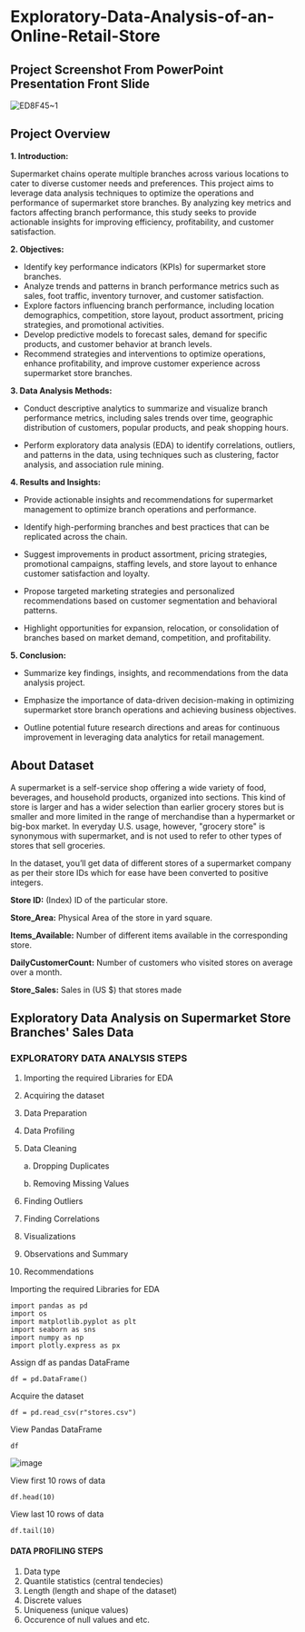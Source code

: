 # Exploratory-Data-Analysis-of-an-Online-Retail-Store

## Project Screenshot From PowerPoint Presentation Front Slide
![ED8F45~1](https://github.com/Ugochukwuodinaka/Exploratory-Data-Analysis-of-a-Supermarket-Store-Branches/assets/157266999/454399d4-39de-4416-9930-ba0af3964847)

## Project Overview
**1. Introduction:**
   
Supermarket chains operate multiple branches across various locations to cater to diverse customer needs and preferences. This project aims to leverage data analysis techniques to optimize the operations and performance of supermarket store branches. By analyzing key metrics and factors affecting branch performance, this study seeks to provide actionable insights for improving efficiency, profitability, and customer satisfaction.

**2. Objectives:**

- Identify key performance indicators (KPIs) for supermarket store branches.
- Analyze trends and patterns in branch performance metrics such as sales, foot traffic, inventory turnover, and customer satisfaction.
- Explore factors influencing branch performance, including location demographics, competition, store layout, product assortment, pricing strategies, and promotional activities.
- Develop predictive models to forecast sales, demand for specific products, and customer behavior at branch levels.
- Recommend strategies and interventions to optimize operations, enhance profitability, and improve customer experience across supermarket store branches.

**3. Data Analysis Methods:**

- Conduct descriptive analytics to summarize and visualize branch performance metrics, including sales trends over time, geographic distribution of customers, popular products, and peak shopping hours.
  
- Perform exploratory data analysis (EDA) to identify correlations, outliers, and patterns in the data, using techniques such as clustering, factor analysis, and association rule mining.

**4. Results and Insights:**

- Provide actionable insights and recommendations for supermarket management to optimize branch operations and performance.

- Identify high-performing branches and best practices that can be replicated across the chain.

- Suggest improvements in product assortment, pricing strategies, promotional campaigns, staffing levels, and store layout to enhance customer satisfaction and loyalty.

- Propose targeted marketing strategies and personalized recommendations based on customer segmentation and behavioral patterns.

- Highlight opportunities for expansion, relocation, or consolidation of branches based on market demand, competition, and profitability.

**5. Conclusion:**

- Summarize key findings, insights, and recommendations from the data analysis project.

- Emphasize the importance of data-driven decision-making in optimizing supermarket store branch operations and achieving business objectives.

- Outline potential future research directions and areas for continuous improvement in leveraging data analytics for retail management.


## About Dataset
A supermarket is a self-service shop offering a wide variety of food, beverages, and household products, organized into sections. This kind of store is larger and has a wider selection than earlier grocery stores but is smaller and more limited in the range of merchandise than a hypermarket or big-box market. In everyday U.S. usage, however, "grocery store" is synonymous with supermarket, and is not used to refer to other types of stores that sell groceries.

In the dataset, you’ll get data of different stores of a supermarket company as per their store IDs which for ease have been converted to positive integers.

**Store ID:** (Index) ID of the particular store.

**Store_Area:** Physical Area of the store in yard square.

**Items_Available:** Number of different items available in the corresponding store.

**DailyCustomerCount:** Number of customers who visited stores on average over a month.

**Store_Sales:** Sales in (US $) that stores made

## Exploratory Data Analysis on Supermarket Store Branches' Sales Data

### EXPLORATORY DATA ANALYSIS STEPS
1. Importing the required Libraries for EDA
2. Acquiring the dataset
3. Data Preparation
4. Data Profiling
5. Data Cleaning
   
     a. Dropping Duplicates
   
     b. Removing Missing Values
7. Finding Outliers
8. Finding Correlations
9. Visualizations
10. Observations and Summary
11. Recommendations

Importing the required Libraries for EDA
```
import pandas as pd
import os
import matplotlib.pyplot as plt
import seaborn as sns
import numpy as np
import plotly.express as px
```
Assign df as pandas DataFrame
```
df = pd.DataFrame()
```
Acquire the dataset
```
df = pd.read_csv(r"stores.csv")
```
View Pandas DataFrame
```
df
```
![image](https://github.com/Ugochukwuodinaka/Exploratory-Data-Analysis-of-a-Supermarket-Store-Branches/assets/157266999/c271abd0-ec1a-4e6c-8d67-9a189785b115)

View first 10 rows of data
```
df.head(10)
```
View last 10 rows of data
```
df.tail(10)
```
#### DATA PROFILING STEPS
1. Data type
2. Quantile statistics (central tendecies)
3. Length (length and shape of the dataset)
4. Discrete values
5. Uniqueness (unique values)
6. Occurence of null values and etc.


